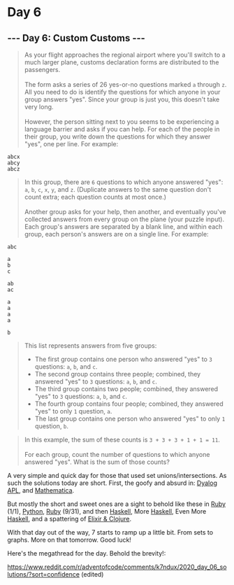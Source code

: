 # Day 6

## --- Day 6: Custom Customs ---

> As your flight approaches the regional airport where you'll switch to a much larger plane, customs declaration forms are distributed to the passengers.\
> \
> The form asks a series of 26 yes-or-no questions marked `a` through `z`. All you need to do is identify the questions for which anyone in your group answers "yes". Since your group is just you, this doesn't take very long.\
> \
> However, the person sitting next to you seems to be experiencing a language barrier and asks if you can help. For each of the people in their group, you write down the questions for which they answer "yes", one per line. For example:

```
abcx
abcy
abcz
```

> In this group, there are `6` questions to which anyone answered "yes": `a`, `b`, `c`, `x`, `y`, and `z`. (Duplicate answers to the same question don't count extra; each question counts at most once.)\
> \
> Another group asks for your help, then another, and eventually you've collected answers from every group on the plane (your puzzle input). Each group's answers are separated by a blank line, and within each group, each person's answers are on a single line. For example:

```
abc

a
b
c

ab
ac

a
a
a
a

b
```

> This list represents answers from five groups:
>
> - The first group contains one person who answered "yes" to `3` questions: `a`, `b`, and `c`.
> - The second group contains three people; combined, they answered "yes" to `3` questions: `a`, `b`, and `c`.
> - The third group contains two people; combined, they answered "yes" to `3` questions: `a`, `b`, and `c`.
> - The fourth group contains four people; combined, they answered "yes" to only `1` question, `a`.
> - The last group contains one person who answered "yes" to only `1` question, `b`.

> In this example, the sum of these counts is `3 + 3 + 3 + 1 + 1 = 11`.\
> \
> For each group, count the number of questions to which anyone answered "yes". What is the sum of those counts?

A very simple and quick day for those that used set unions/intersections. As such the solutions today are short. First, the goofy and absurd in: [Dyalog APL](https://www.reddit.com/r/adventofcode/comments/k7ndux/2020_day_06_solutions/getjg8r?utm_source=share&utm_medium=web2x&context=3), and [Mathematica](https://www.reddit.com/r/adventofcode/comments/k7ndux/2020_day_06_solutions/ges8jld?utm_source=share&utm_medium=web2x&context=3).

But mostly the short and sweet ones are a sight to behold like these in [Ruby](https://www.reddit.com/r/adventofcode/comments/k7ndux/2020_day_06_solutions/ges7bz7?utm_source=share&utm_medium=web2x&context=3) (1/1), [Python](https://www.reddit.com/r/adventofcode/comments/k7ndux/2020_day_06_solutions/ges8u7n?utm_source=share&utm_medium=web2x&context=3), [Ruby](https://www.reddit.com/r/adventofcode/comments/k7ndux/2020_day_06_solutions/ges6nvc?utm_source=share&utm_medium=web2x&context=3) (9/31), and then [Haskell](https://www.reddit.com/r/adventofcode/comments/k7ndux/2020_day_06_solutions/gesc59h?utm_source=share&utm_medium=web2x&context=3), More [Haskell](https://www.reddit.com/r/adventofcode/comments/k7ndux/2020_day_06_solutions/gesebja?utm_source=share&utm_medium=web2x&context=3), Even More [Haskell](https://www.reddit.com/r/adventofcode/comments/k7ndux/2020_day_06_solutions/geuxki4?utm_source=share&utm_medium=web2x&context=3), and a spattering of [Elixir & Clojure](https://www.reddit.com/r/adventofcode/comments/k7ndux/2020_day_06_solutions/get66bu?utm_source=share&utm_medium=web2x&context=3).

With that day out of the way, 7 starts to ramp up a little bit. From sets to graphs. More on that tomorrow. Good luck!

Here's the megathread for the day. Behold the brevity!:

https://www.reddit.com/r/adventofcode/comments/k7ndux/2020_day_06_solutions/?sort=confidence (edited)
